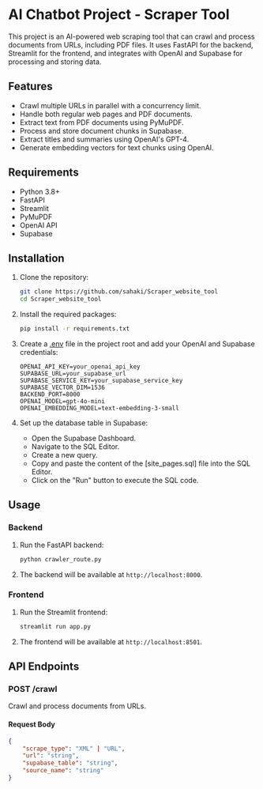 # AI Chatbot Project - Scraper Tool

This project is an AI-powered web scraping tool that can crawl and process documents from URLs, including PDF files. It uses FastAPI for the backend, Streamlit for the frontend, and integrates with OpenAI and Supabase for processing and storing data.

## Features

- Crawl multiple URLs in parallel with a concurrency limit.
- Handle both regular web pages and PDF documents.
- Extract text from PDF documents using PyMuPDF.
- Process and store document chunks in Supabase.
- Extract titles and summaries using OpenAI's GPT-4.
- Generate embedding vectors for text chunks using OpenAI.

## Requirements

- Python 3.8+
- FastAPI
- Streamlit
- PyMuPDF
- OpenAI API
- Supabase

## Installation

1. Clone the repository:
    ```sh
    git clone https://github.com/sahaki/Scraper_website_tool
    cd Scraper_website_tool
    ```

2. Install the required packages:
    ```sh
    pip install -r requirements.txt
    ```

3. Create a [.env](example.env) file in the project root and add your OpenAI and Supabase credentials:
    ```env
    OPENAI_API_KEY=your_openai_api_key
    SUPABASE_URL=your_supabase_url
    SUPABASE_SERVICE_KEY=your_supabase_service_key
    SUPABASE_VECTOR_DIM=1536
    BACKEND_PORT=8000
    OPENAI_MODEL=gpt-4o-mini
    OPENAI_EMBEDDING_MODEL=text-embedding-3-small
    ```

4. Set up the database table in Supabase:
    - Open the Supabase Dashboard.
    - Navigate to the SQL Editor.
    - Create a new query.
    - Copy and paste the content of the [site_pages.sql] file into the SQL Editor.
    - Click on the "Run" button to execute the SQL code.

## Usage

### Backend

1. Run the FastAPI backend:
    ```sh
    python crawler_route.py
    ```

2. The backend will be available at `http://localhost:8000`.

### Frontend

1. Run the Streamlit frontend:
    ```sh
    streamlit run app.py
    ```

2. The frontend will be available at `http://localhost:8501`.

## API Endpoints

### POST /crawl

Crawl and process documents from URLs.

#### Request Body

```json
{
    "scrape_type": "XML" | "URL",
    "url": "string",
    "supabase_table": "string",
    "source_name": "string"
}